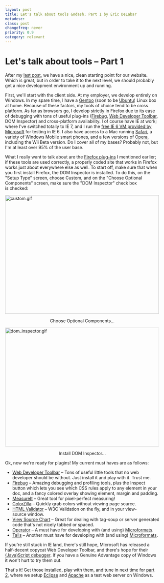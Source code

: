 ```yaml
---
layout: post
title: Let's talk about tools &ndash; Part 1 by Eric DeLabar
metadesc: 
class: post
changefreq: never
priority: 0.9
category: relevant
---
```

<h1>Let's talk about tools &ndash; Part 1</h1>
<p>After my <a href="http://blog.ericdelabar.com/2007/02/in-beginning-there-was-doctype.html" title="In the beginning there was DOCTYPE">last post</a>, we have a nice, clean starting point for our website.  Which is great, but in order to take it to the next level, we should probably get a nice development environment up and&nbsp;running.</p>
<p>First, we'll start with the client side. At my employer, we develop entirely on Windows.  In my spare time, I have a <a href="http://www.gentoo.org/">Gentoo</a> (soon to be <a href="http://www.ubuntu.com/">Ubuntu</a>) Linux box at home. Because of these factors, my tools of choice tend to be cross platform.  As far as browsers go, I develop strictly in Firefox due to its ease of debugging with tons of useful plug-ins (<a href="http://www.getfirebug.com/">Firebug</a>, <a href="http://chrispederick.com/work/webdeveloper/">Web Developer Toolbar</a>, <span class="caps">DOM</span> Inspector) and cross-platform availability.  I of course have <span class="caps">IE</span> at work; where I've switched totally to <span class="caps">IE</span> 7, and I run the <a href="http://blogs.msdn.com/ie/archive/2006/11/30/ie6-and-ie7-running-on-a-single-machine.aspx">free <span class="caps">IE</span> 6 <abbr title="Virtual Machine"><span class="caps">VM</span></abbr> provided by Microsoft</a> for testing in <span class="caps">IE</span> 6.  I also have access to a Mac running <a href="http://en.wikipedia.org/wiki/Safari_%28web_browser%29">Safari</a>, a variety of Windows Mobile smart phones, and a few versions of <a href="http://en.wikipedia.org/wiki/Opera_(web_browser)">Opera</a>, including the Wii Beta version.  Do I cover all of my bases?  Probably not, but I'm at least over 95% of the user&nbsp;base.</p>
<p>What I really want to talk about are the <a href="https://addons.mozilla.org/firefox/extensions/">Firefox plug-ins</a> I mentioned earlier; if these tools are used correctly, a properly coded site that works in Firefox works just about everywhere else as well.  To start off, make sure that when you first install Firefox, the <span class="caps">DOM</span> Inspector is installed. To do this, on the "Setup Type" screen, choose Custom, and on the "Choose Optional Components" screen, make sure the "<span class="caps">DOM</span> Inspector" check box is&nbsp;checked:</p>
<p><img src="images/custom.gif" alt="custom.gif" border="0" width="502" height="386" id="img_custom" class="clear"></p>
<p><label for="img_custom" style="display: block; text-align: center">Choose Optional Components...</label></p>
<p><img src="images/dom-inspector.gif" alt="dom_inspector.gif" border="0" width="503" height="386" id="img_inspector" class="clear"></p>
<p><label for="img_inspector" style="display: block; text-align: center">Install <span class="caps">DOM</span> Inspector...</label></p>
<p>Ok, now we're ready for plugins!  My current must haves are as&nbsp;follows:</p>
<ul>
<li><a href="https://addons.mozilla.org/firefox/60/">Web Developer Toolbar</a> &ndash; Tons of useful little tools that no web developer should be without.  Just install it and play with it.  Trust&nbsp;me.</li>
<li><a href="https://addons.mozilla.org/firefox/1843/">Firebug</a> &ndash; Amazing debugging and profiling tools, plus the Inspect button which lets you see which <span class="caps">CSS</span> rules apply to any element in your doc, and a fancy colored overlay showing element, margin and&nbsp;padding.</li>
<li><a href="https://addons.mozilla.org/firefox/539/">MeasureIt</a> &ndash; Great tool for pixel-perfect&nbsp;measuring!</li>
<li><a href="https://addons.mozilla.org/firefox/271/">ColorZilla</a> &ndash; Quickly grab colors without viewing page&nbsp;source.</li>
<li><a href="https://addons.mozilla.org/firefox/249/"><span class="caps">HTML</span> Validator</a> &ndash; <span class="caps">W3C</span> Validation on the fly, and in your view-source&nbsp;window.</li>
<li><a href="https://addons.mozilla.org/firefox/655/">View Source Chart</a> &ndash; Great for dealing with tag-soup or server generated code that's not nicely tabbed or&nbsp;spaced.</li>
<li><a href="https://addons.mozilla.org/firefox/4106/">Operator</a> &ndash; A must have for developing with (and using)&nbsp;<a href="http://microformats.org/">Microformats</a>.</li>
<li><a href="http://blog.codeeg.com/tails-firefox-extension-03/">Tails</a> &ndash; Another must have for developing with (and using)&nbsp;<a href="http://microformats.org/">Microformats</a>.</li>
</ul>
<p>If you're still stuck in <span class="caps">IE</span> land, there's still hope, Microsoft has released a half-decent copycat Web Developer Toolbar, and there's hope for their <a href="http://www.microsoft.com/downloads/details.aspx?FamilyID=2f465be0-94fd-4569-b3c4-dffdf19ccd99&amp;DisplayLang=en">(Java)Script debugger</a>.  If you have a Genuine Advantage copy of Windows it won't hurt to try them&nbsp;out.</p>
<p>That's it!  Get those installed, play with them, and tune in next time for <a href="http://blog.ericdelabar.com/2007/03/lets-talk-about-tools-part-2.html" title="Let's talk about tools &ndash; Part 2">part 2</a>, where we setup <a href="http://www.eclipse.org/">Eclipse</a> and <a href="http://httpd.apache.org/">Apache</a> as a test web server on&nbsp;Windows.</p>